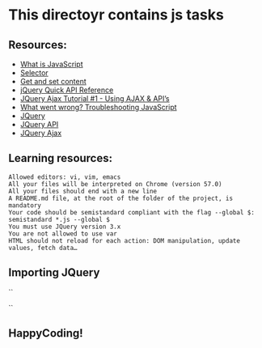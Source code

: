 # This directoyr contains js tasks

## Resources:
- [What is JavaScript](https://developer.mozilla.org/en-US/docs/Learn/JavaScript/First_steps/What_is_JavaScript)
- [Selector](https://developer.mozilla.org/en-US/docs/Learn/JavaScript/First_steps/What_is_JavaScript)
- [Get and set content](https://jquery-tutorial.net/selectors/using-elements-ids-and-classes/)
- [jQuery Quick API Reference](https://oscarotero.com/jquery/)
- [JQuery Ajax Tutorial #1 - Using AJAX & API’s](https://jquery-tutorial.net/ajax/introduction/)
- [What went wrong? Troubleshooting JavaScript](https://jquery-tutorial.net/ajax/the-get-and-post-methods/)
- [JQuery](https://www.youtube.com/watch?v=fEYx8dQr_cQ)
- [JQuery API](https://developer.mozilla.org/en-US/docs/Learn/JavaScript/First_steps/What_went_wrong)
- [JQuery Ajax](https://jquery.com/)

## Learning resources:
```
Allowed editors: vi, vim, emacs
All your files will be interpreted on Chrome (version 57.0)
All your files should end with a new line
A README.md file, at the root of the folder of the project, is mandatory
Your code should be semistandard compliant with the flag --global $: semistandard *.js --global $
You must use JQuery version 3.x
You are not allowed to use var
HTML should not reload for each action: DOM manipulation, update values, fetch data…

```

## Importing JQuery
``
<head>
    <script src="https://code.jquery.com/jquery-3.2.1.min.js"></script>
</head>
``


## HappyCoding!

